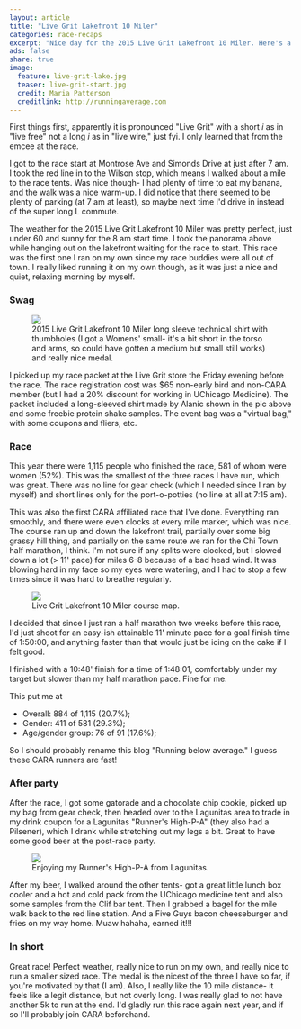 ```yaml
---
layout: article
title: "Live Grit Lakefront 10 Miler"
categories: race-recaps
excerpt: "Nice day for the 2015 Live Grit Lakefront 10 Miler. Here's a recap."
ads: false
share: true
image:
  feature: live-grit-lake.jpg
  teaser: live-grit-start.jpg
  credit: Maria Patterson
  creditlink: http://runningaverage.com
---
```


First things first, apparently it is pronounced "Live Grit" with a short
*i* as in "live free" not a long *i* as in "live wire," just fyi.  I only learned that from the emcee at the race.
 
I got to the race start at Montrose Ave and Simonds Drive at just after 7 am.  I 
took the red line in to the Wilson stop, which means I walked about a mile to the
race tents.  Was nice though- I had plenty
of time to eat my banana, and the walk was a nice warm-up. I 
did notice that there seemed to be plenty of parking (at 7 am at least), so maybe
next time I'd drive in instead of the super long L commute. 

The weather for the 2015 Live Grit Lakefront 10 Miler was pretty perfect, just 
under 60 and sunny for the 8 am start time.  I took the panorama above while 
hanging out on the lakefront waiting for the race to start.  This race was the 
first one I ran on my own since my race buddies were all out of town.  I really
liked running it on my own though, as it was just a nice and quiet, relaxing morning by myself.  

### Swag

<figure class="half">
        <img src="{{ site.url }}/images/live-grit-swag.jpg">
        <figcaption>2015 Live Grit Lakefront 10 Miler long sleeve technical shirt with thumbholes (I got a Womens' small- it's a bit short in the torso and arms, so could have gotten a medium but small still works) and really nice medal.</figcaption>
</figure>

I picked up my race packet at the Live Grit store the Friday evening before the 
race.  The race registration cost 
was $65 non-early bird and non-CARA member 
(but I had a 20% discount for working in UChicago Medicine).
The packet included a long-sleeved shirt made by Alanic shown in the pic above 
and some freebie protein shake samples.  The event bag was a "virtual bag,"
with some coupons and fliers, etc.
 
### Race
This year there were 1,115 people who finished the race, 581
of whom were women (52%). This was the smallest of the three races I have run,
which was great.  There was no line for gear check (which I needed since I ran
by myself) and short lines only for the port-o-potties (no line at all at 7:15 am).
 
This was also the first CARA affiliated race that I've done.  Everything ran smoothly, and 
there were even clocks at every mile marker, which was nice.
The course ran up and down the lakefront trail, partially over some big grassy hill thing,
and partially on the same route we ran for the Chi Town half marathon, I think.
I'm not sure if any splits were clocked, but I slowed down a lot (> 11' pace) for miles
6-8 because of a bad head wind.  It was blowing hard in my face so my eyes were watering,
and I had to stop a few times since it was hard to breathe regularly.

<figure class="half">
        <img src="{{ site.url }}/images/live-grit-course.jpg">
        <figcaption>Live Grit Lakefront 10 Miler course map.</figcaption>
</figure>

I decided that since I just ran a half marathon two weeks before this race, I'd
just shoot for an easy-ish attainable 11' minute pace for a goal finish time of
1:50:00, and anything faster than that would just be icing on the cake if I felt good.

I finished with a 10:48' finish for a time of 1:48:01, comfortably under my target
but slower than my half marathon pace.  Fine for me.  

This put me at 

* Overall: 884 of 1,115 (20.7%); 
* Gender: 411 of 581 (29.3%); 
* Age/gender group: 76 of 91 (17.6%); 

So I should probably rename this blog "Running below average."
I guess these CARA runners are fast!

### After party
After the race, I got some gatorade and a chocolate chip cookie, 
picked up my bag from gear check, then
headed over to the Lagunitas area to trade in my drink coupon for a 
Lagunitas "Runner's High-P-A" (they also had a Pilsener), 
which I drank while stretching out my legs a bit.  Great to have some
good beer at the post-race party.
  
<figure class="half">
        <img src="{{ site.url }}/images/live-grit-beer.jpg">
        <figcaption>Enjoying my Runner's High-P-A from Lagunitas.</figcaption>
</figure>

After my beer, I walked around the other tents- got a great little lunch box
cooler and a hot and cold pack from the UChicago medicine tent and also some
samples from the Clif bar tent. Then I grabbed a bagel for the mile walk back
to the red line station.  And a Five Guys bacon cheeseburger and fries on my way 
home.  Muaw hahaha, earned it!!!

### In short
Great race!  Perfect weather, really nice to run on my own, and really nice
to run a smaller sized race. The
medal is the nicest of the three I have so far, if you're motivated by that (I am).  Also, 
I really like the 10
mile distance- it feels like a legit distance, but not overly long.  I was
really glad to not have another 5k to run at the end.  I'd gladly run this
race again next year, and if so I'll probably join CARA beforehand. 

